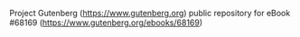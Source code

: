 Project Gutenberg (https://www.gutenberg.org) public repository for eBook #68169 (https://www.gutenberg.org/ebooks/68169)
